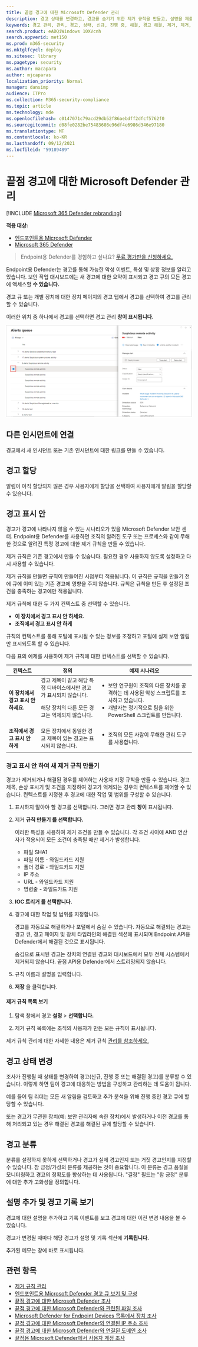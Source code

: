 ```yaml
---
title: 끝점 경고에 대한 Microsoft Defender 관리
description: 경고 상태를 변경하고, 경고를 숨기기 위한 제거 규칙을 만들고, 설명을 제출하고, 경고 관리 메뉴를 사용하여 개별 경고에 대한 변경 기록을 검토합니다.
keywords: 경고 관리, 관리, 경고, 상태, 신규, 진행 중, 해결, 경고 해결, 제거, 제거, 규칙, 컨텍스트, 기록, 설명, 변경
search.product: eADQiWindows 10XVcnh
search.appverid: met150
ms.prod: m365-security
ms.mktglfcycl: deploy
ms.sitesec: library
ms.pagetype: security
ms.author: macapara
author: mjcaparas
localization_priority: Normal
manager: dansimp
audience: ITPro
ms.collection: M365-security-compliance
ms.topic: article
ms.technology: mde
ms.openlocfilehash: c0147071c79acd29db52f86aebdff2dfcf5762f0
ms.sourcegitcommit: d08fe0282be75483608e96df4e6986d346e97180
ms.translationtype: MT
ms.contentlocale: ko-KR
ms.lasthandoff: 09/12/2021
ms.locfileid: "59189489"
---
```

# <a name="manage-microsoft-defender-for-endpoint-alerts"></a>끝점 경고에 대한 Microsoft Defender 관리

[!INCLUDE [Microsoft 365 Defender rebranding](../../includes/microsoft-defender.md)]

**적용 대상:**
- [엔드포인트용 Microsoft Defender](https://go.microsoft.com/fwlink/p/?linkid=2154037)
- [Microsoft 365 Defender](https://go.microsoft.com/fwlink/?linkid=2118804)


> Endpoint용 Defender를 경험하고 싶나요? [무료 평가판을 신청하세요.](https://signup.microsoft.com/create-account/signup?products=7f379fee-c4f9-4278-b0a1-e4c8c2fcdf7e&ru=https://aka.ms/MDEp2OpenTrial?ocid=docs-wdatp-managealerts-abovefoldlink)

Endpoint용 Defender는 경고를 통해 가능한 악성 이벤트, 특성 및 상황 정보를 알리고 있습니다. 보안 작업 대시보드에는 새 경고에 대한 요약이 표시되고 경고 큐의 모든 경고에 액세스할 **수 있습니다.**

경고 큐 또는 개별 장치에 대한 장치 페이지의 경고  탭에서 경고를 선택하여 경고를 관리할 수 있습니다.

이러한 위치 중 하나에서 경고를 선택하면 경고 관리 **창이 표시됩니다.**

![경고 관리 창 및 경고 큐의 이미지입니다.](images/atp-alerts-selected.png)

## <a name="link-to-another-incident"></a>다른 인시던트에 연결

경고에서 새 인시던트 또는 기존 인시던트에 대한 링크를 만들 수 있습니다.

## <a name="assign-alerts"></a>경고 할당

알림이 아직 할당되지 않은 경우  사용자에게 할당을 선택하여 사용자에게 알림을 할당할 수 있습니다.

## <a name="suppress-alerts"></a>경고 표시 안

경고가 경고에 나타나지 않을 수 있는 시나리오가 있을 Microsoft Defender 보안 센터. Endpoint용 Defender를 사용하면 조직의 알려진 도구 또는 프로세스와 같이 무해한 것으로 알려진 특정 경고에 대한 제거 규칙을 만들 수 있습니다.

제거 규칙은 기존 경고에서 만들 수 있습니다. 필요한 경우 사용하지 않도록 설정하고 다시 사용할 수 있습니다.

제거 규칙을 만들면 규칙이 만들어진 시점부터 적용됩니다. 이 규칙은 규칙을 만들기 전에 큐에 이미 있는 기존 경고에 영향을 주지 않습니다. 규칙은 규칙을 만든 후 설정된 조건을 충족하는 경고에만 적용됩니다.

제거 규칙에 대한 두 가지 컨텍스트 중 선택할 수 있습니다.

- **이 장치에서 경고 표시 안 하세요.**
- **조직에서 경고 표시 안 하게**

규칙의 컨텍스트를 통해 포털에 표시될 수 있는 정보를 조정하고 포털에 실제 보안 알림만 표시되도록 할 수 있습니다.

다음 표의 예제를 사용하여 제거 규칙에 대한 컨텍스트를 선택할 수 있습니다.

|컨텍스트|정의|예제 시나리오|
|---|---|---|
|**이 장치에서 경고 표시 안 하세요.**|경고 제목이 같고 해당 특정 디바이스에서만 경고가 표시되지 않습니다. <p> 해당 장치의 다른 모든 경고는 억제되지 않습니다.|<ul><li>보안 연구원이 조직의 다른 장치를 공격하는 데 사용된 악성 스크립트를 조사하고 있습니다.</li><li>개발자는 정기적으로 팀을 위한 PowerShell 스크립트를 만듭니다.</li></ul>|
|**조직에서 경고 표시 안 하게**|모든 장치에서 동일한 경고 제목이 있는 경고는 표시되지 않습니다.|<ul><li>조직의 모든 사람이 무해한 관리 도구를 사용합니다.</li></ul>|

### <a name="suppress-an-alert-and-create-a-new-suppression-rule"></a>경고 표시 안 하여 새 제거 규칙 만들기

경고가 제거되거나 해결된 경우를 제어하는 사용자 지정 규칙을 만들 수 있습니다. 경고 제목, 손상 표시기 및 조건을 지정하여 경고가 억제되는 경우의 컨텍스트를 제어할 수 있습니다. 컨텍스트를 지정한 후 경고에 대한 작업 및 범위를 구성할 수 있습니다.

1. 표시하지 말아야 할 경고를 선택합니다. 그러면 경고 관리 **창이** 표시됩니다.

2. 제거 **규칙 만들기 를 선택합니다.**

    이러한 특성을 사용하여 제거 조건을 만들 수 있습니다. 각 조건 사이에 AND 연산자가 적용되어 모든 조건이 충족될 때만 제거가 발생합니다.

    - 파일 SHA1
    - 파일 이름 - 와일드카드 지원
    - 폴더 경로 - 와일드카드 지원
    - IP 주소
    - URL - 와일드카드 지원
    - 명령줄 - 와일드카드 지원

3. **IOC 트리거 를 선택합니다.**

4. 경고에 대한 작업 및 범위를 지정합니다.

   경고를 자동으로 해결하거나 포털에서 숨길 수 있습니다. 자동으로 해결되는 경고는 경고 큐, 경고 페이지 및 장치 타임라인의 해결된 섹션에 표시되며 Endpoint API용 Defender에서 해결된 것으로 표시됩니다.

   숨김으로 표시된 경고는 장치의 연결된 경고와 대시보드에서 모두 전체 시스템에서 제거되지 않습니다. 끝점 API용 Defender에서 스트리밍되지 않습니다.

5. 규칙 이름과 설명을 입력합니다.

6. **저장** 을 클릭합니다.

#### <a name="view-the-list-of-suppression-rules"></a>제거 규칙 목록 보기

1. 탐색 창에서 경고 **설정** \> **선택합니다.**

2. 제거 규칙 목록에는 조직의 사용자가 만든 모든 규칙이 표시됩니다.

제거 규칙 관리에 대한 자세한 내용은 제거 규칙 [관리를 참조하세요.](manage-suppression-rules.md)

## <a name="change-the-status-of-an-alert"></a>경고 상태 변경

조사가 진행될 때 상태를 변경하여 경고(신규, 진행 중 또는 해결된 경고)를 분류할 수 있습니다.  이렇게 하면 팀이 경고에 대응하는 방법을 구성하고 관리하는 데 도움이 됩니다.

예를 들어 팀 리더는  모든 새 알림을 검토하고 추가  분석을 위해 진행 중인 경고 큐에 할당할 수 있습니다.

또는 경고가 무관한 장치(예: 보안 관리자에 속한 장치)에서 발생하거나 이전 경고를 통해 처리되고 있는 경우 해결된 경고를 해결된 큐에 할당할 수 있습니다. 

## <a name="alert-classification"></a>경고 분류

분류를 설정하지 못하게 선택하거나 경고가 실제 경고인지 또는 거짓 경고인지를 지정할 수 있습니다. 참 긍정/가성의 분류를 제공하는 것이 중요합니다. 이 분류는 경고 품질을 모니터링하고 경고의 정확도를 향상하는 데 사용됩니다. "결정" 필드는 "참 긍정" 분류에 대한 추가 고화성을 정의합니다.

## <a name="add-comments-and-view-the-history-of-an-alert"></a>설명 추가 및 경고 기록 보기

경고에 대한 설명을 추가하고 기록 이벤트를 보고 경고에 대한 이전 변경 내용을 볼 수 있습니다.

경고가 변경될 때마다 해당 경고가 설명 및 기록 섹션에 **기록됩니다.**

추가된 메모는 창에 바로 표시됩니다.

## <a name="related-topics"></a>관련 항목

- [제거 규칙 관리](manage-suppression-rules.md)
- [엔드포인트용 Microsoft Defender 경고 큐 보기 및 구성](alerts-queue.md)
- [끝점 경고에 대한 Microsoft Defender 조사](investigate-alerts.md)
- [끝점 경고에 대한 Microsoft Defender와 관련된 파일 조사](investigate-files.md)
- [Microsoft Defender for Endpoint Devices 목록에서 장치 조사](investigate-machines.md)
- [끝점 경고에 대한 Microsoft Defender와 연결된 IP 주소 조사](investigate-ip.md)
- [끝점 경고에 대한 Microsoft Defender와 연결된 도메인 조사](investigate-domain.md)
- [끝점용 Microsoft Defender에서 사용자 계정 조사](investigate-user.md)
